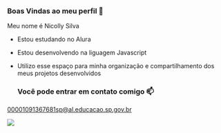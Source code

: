 ### Boas Vindas ao meu perfil 🖤

Meu nome é Nicolly Silva

- Estou estudando no Alura
- Estou desenvolvendo na liguagem Javascript
- Utilizo esse espaço para minha organização e compartilhamento dos meus projetos desenvolvidos

  ### Você pode entrar em contato comigo 📫

00001091367681sp@al.educacao.sp.gov.br


![](https://media.tenor.com/Vr4i4vq7XaIAAAAj/bts.gif)
